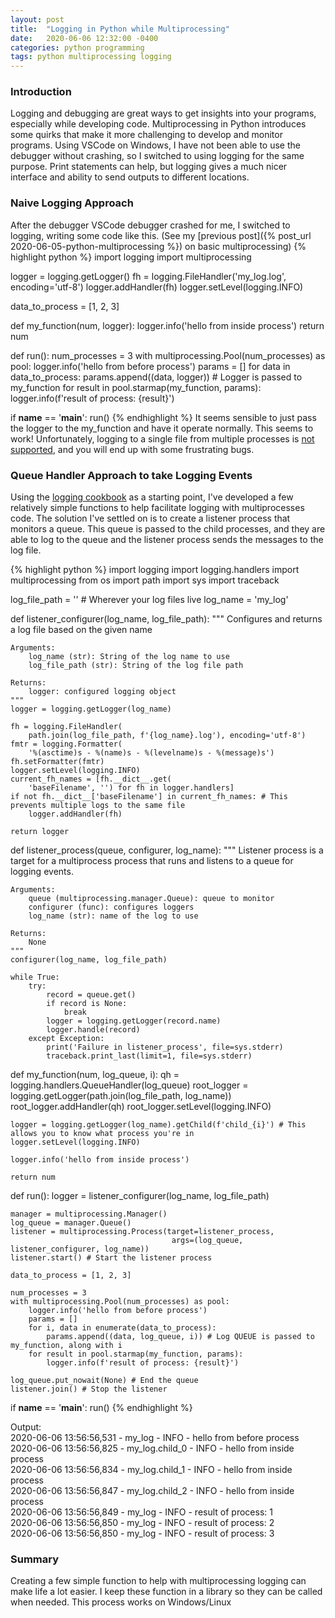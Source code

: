 ```yaml
---
layout: post
title:  "Logging in Python while Multiprocessing"
date:   2020-06-06 12:32:00 -0400
categories: python programming
tags: python multiprocessing logging
---
```


### Introduction

Logging and debugging are great ways to get insights into your programs, especially while developing code.
Multiprocessing in Python introduces some quirks that make it more challenging to develop and monitor programs.
Using VSCode on Windows, I have not been able to use the debugger without crashing, so I switched to using logging for the same purpose.
Print statements can help, but logging gives a much nicer interface and ability to send outputs to different locations. 

### Naive Logging Approach 

After the debugger VSCode debugger crashed for me, I switched to logging, writing some code like this. 
(See my [previous post]({% post_url 2020-06-05-python-multiprocessing %}) on basic multiprocessing)
{% highlight python %}
import logging
import multiprocessing

logger = logging.getLogger()
fh = logging.FileHandler('my_log.log', encoding='utf-8')
logger.addHandler(fh)
logger.setLevel(logging.INFO)

data_to_process = [1, 2, 3]

def my_function(num, logger):
    logger.info('hello from inside process')
    return num

def run():
    num_processes = 3
    with multiprocessing.Pool(num_processes) as pool:
        logger.info('hello from before process')
        params = []
        for data in data_to_process:
            params.append((data, logger)) # Logger is passed to my_function
        for result in pool.starmap(my_function, params):
            logger.info(f'result of process: {result}')

if __name__ == '__main__':
    run()
{% endhighlight %}
It seems sensible to just pass the logger to the my_function and have it operate normally.
This seems to work!
Unfortunately, logging to a single file from multiple processes is [not supported](https://docs.python.org/3/howto/logging-cookbook.html#logging-to-a-single-file-from-multiple-processes), and you will end up with some frustrating bugs. 

### Queue Handler Approach to take Logging Events

Using the [logging cookbook](https://docs.python.org/3/howto/logging-cookbook.html#logging-to-a-single-file-from-multiple-processes) as a starting point, I've developed a few relatively simple functions to help facilitate logging with multiprocesses code. 
The solution I've settled on is to create a listener process that monitors a queue.
This queue is passed to the child processes, and they are able to log to the queue and the listener process sends the messages to the log file. 

{% highlight python %}
import logging
import logging.handlers
import multiprocessing
from os import path
import sys
import traceback

log_file_path = '' # Wherever your log files live
log_name = 'my_log'

def listener_configurer(log_name, log_file_path):
    """ Configures and returns a log file based on 
    the given name

    Arguments:
        log_name (str): String of the log name to use
        log_file_path (str): String of the log file path

    Returns:
        logger: configured logging object
    """
    logger = logging.getLogger(log_name)

    fh = logging.FileHandler(
        path.join(log_file_path, f'{log_name}.log'), encoding='utf-8')
    fmtr = logging.Formatter(
        '%(asctime)s - %(name)s - %(levelname)s - %(message)s')
    fh.setFormatter(fmtr)
    logger.setLevel(logging.INFO)
    current_fh_names = [fh.__dict__.get(
        'baseFilename', '') for fh in logger.handlers]
    if not fh.__dict__['baseFilename'] in current_fh_names: # This prevents multiple logs to the same file
        logger.addHandler(fh)

    return logger

def listener_process(queue, configurer, log_name):
    """ Listener process is a target for a multiprocess process
    that runs and listens to a queue for logging events.

    Arguments:
        queue (multiprocessing.manager.Queue): queue to monitor
        configurer (func): configures loggers
        log_name (str): name of the log to use

    Returns:
        None
    """
    configurer(log_name, log_file_path)

    while True:
        try:
            record = queue.get()
            if record is None:
                break
            logger = logging.getLogger(record.name)
            logger.handle(record)
        except Exception:
            print('Failure in listener_process', file=sys.stderr)
            traceback.print_last(limit=1, file=sys.stderr)

def my_function(num, log_queue, i):
    qh = logging.handlers.QueueHandler(log_queue)
    root_logger = logging.getLogger(path.join(log_file_path, log_name))
    root_logger.addHandler(qh)
    root_logger.setLevel(logging.INFO)

    logger = logging.getLogger(log_name).getChild(f'child_{i}') # This allows you to know what process you're in
    logger.setLevel(logging.INFO)

    logger.info('hello from inside process')

    return num

def run():
    logger = listener_configurer(log_name, log_file_path)

    manager = multiprocessing.Manager()
    log_queue = manager.Queue()
    listener = multiprocessing.Process(target=listener_process,
                                        args=(log_queue, listener_configurer, log_name))
    listener.start() # Start the listener process

    data_to_process = [1, 2, 3]

    num_processes = 3
    with multiprocessing.Pool(num_processes) as pool:
        logger.info('hello from before process')
        params = []
        for i, data in enumerate(data_to_process):
            params.append((data, log_queue, i)) # Log QUEUE is passed to my_function, along with i
        for result in pool.starmap(my_function, params):
            logger.info(f'result of process: {result}')

    log_queue.put_nowait(None) # End the queue
    listener.join() # Stop the listener

if __name__ == '__main__':
    run()
{% endhighlight %}

Output:<br>
2020-06-06 13:56:56,531 - my_log - INFO - hello from before process<br>
2020-06-06 13:56:56,825 - my_log.child_0 - INFO - hello from inside process<br>
2020-06-06 13:56:56,834 - my_log.child_1 - INFO - hello from inside process<br>
2020-06-06 13:56:56,847 - my_log.child_2 - INFO - hello from inside process<br>
2020-06-06 13:56:56,849 - my_log - INFO - result of process: 1<br>
2020-06-06 13:56:56,850 - my_log - INFO - result of process: 2<br>
2020-06-06 13:56:56,850 - my_log - INFO - result of process: 3<br>

### Summary
Creating a few simple function to help with multiprocessing logging can make life a lot easier.
I keep these function in a library so they can be called when needed. 
This process works on Windows/Linux 